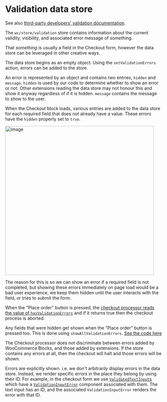 # Validation data store

See also [third-party developers' validation documentation](../../third-party-developers/extensibility/data-store/validation.md).

The `wc/store/validation` store contains information about the current validity, visibility, and associated error message of _something_.

That _something_ is usually a field in the Checkout form, however the data store can be leveraged in other creative ways.

The data store begins as an empty object. Using the `setValidationErrors` action, errors can be added to the store.

An error is represented by an object and contains two entries, `hidden` and `message`. `hidden` is used by our code to determine whether to show an error or not. Other extensions reading the data store may not honour this and show it anyway regardless of if it is hidden. `message` contains the message to show to the user.

When the Checkout block loads, various entries are added to the data store for each required field that does not already have a value. These errors have the `hidden` property set to `true`.

<img width="478" alt="image" src="https://user-images.githubusercontent.com/5656702/210558764-cc271b30-03a0-444f-8cac-4c16179c8165.png">

The reason for this is so we can show an error if a required field is not completed, but showing these errors immediately on page load would be a bad user experience, we keep them hidden until the user interacts with the field, or tries to submit the form.

When the "Place order" button is pressed, the [checkout processor reads the value of `hasValidationErrors`](https://github.com/woocommerce/woocommerce-blocks/blob/4ead2e9a6ee567a3a868feae988c6c21edd00d12/assets/js/base/context/providers/cart-checkout/checkout-processor.ts#L160) and if it returns true then the checkout process is aborted.

Any fields that were hidden get shown when the "Place order" button is pressed too. This is done using `showAllValidationErrors`. [See the code here](https://github.com/woocommerce/woocommerce-blocks/blob/4ead2e9a6ee567a3a868feae988c6c21edd00d12/assets/js/blocks/checkout/block.tsx#L139)

The Checkout processor does not discriminate between errors added by WooCommerce Blocks, and those added by extensions. If the store contains any errors at all, then the checkout will halt and those errors will be shown.

Errors are explicitly shown. i.e. we don't arbitrarily display errors in the data store. Instead, we render specific errors in the place they belong by using their ID. For example, in the checkout form we use [`ValidatedTextInput`s](https://github.com/woocommerce/woocommerce-blocks/blob/2848a4b11025d9095511c6a92e68f4a2d05d21da/packages/checkout/components/text-input/validated-text-input.tsx) which have a [`ValidationInputError`](https://github.com/woocommerce/woocommerce-blocks/blob/d8ff1ce08a17a29d9f63a6fa4eeb894eea5dd609/packages/checkout/components/validation-input-error/index.tsx) component associated with them. The text input has an ID, and the associated `ValidationInputError` renders the error with that ID.
